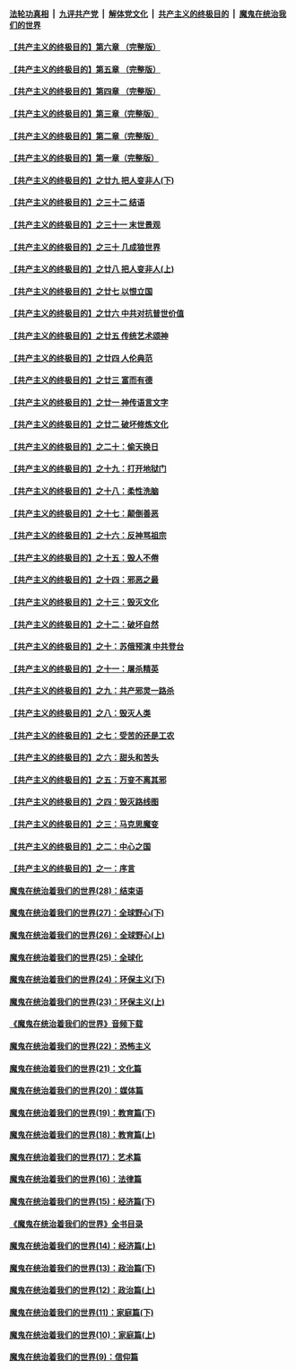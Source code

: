 ####  [法轮功真相](../../../../basic/blob/master/README.md?t=08280252) &nbsp;|&nbsp; [九评共产党](../../../../9ping.md/blob/master/README.md?t=08280252) &nbsp;|&nbsp; [解体党文化](../../../../jtdwh.md/blob/master/README.md?t=08280252)  &nbsp;|&nbsp; [共产主义的终极目的](../../../../gczydzjmd.md/blob/master/README.md?t=08280252) &nbsp;|&nbsp; [魔鬼在统治我们的世界](../../../../mgztzwmdsj.md/blob/master/README.md?t=08280252) 

#### [【共产主义的终极目的】第六章 （完整版）](../pages/nsc422/n11428913.md?t=08280252) 

#### [【共产主义的终极目的】第五章 （完整版）](../pages/nsc422/n11428912.md?t=08280252) 

#### [【共产主义的终极目的】第四章 （完整版）](../pages/nsc422/n11428907.md?t=08280252) 

#### [【共产主义的终极目的】第三章（完整版）](../pages/nsc422/n11428848.md?t=08280252) 

#### [【共产主义的终极目的】第二章（完整版）](../pages/nsc422/n11428831.md?t=08280252) 

#### [【共产主义的终极目的】第一章（完整版）](../pages/nsc422/n11417651.md?t=08280252) 

#### [【共产主义的终极目的】之廿九 把人变非人(下)](../pages/nsc422/n11344140.md?t=08280252) 

#### [【共产主义的终极目的】之三十二 结语](../pages/nsc422/n11360535.md?t=08280252) 

#### [【共产主义的终极目的】之三十一 末世景观](../pages/nsc422/n11351129.md?t=08280252) 

#### [【共产主义的终极目的】之三十 几成狼世界](../pages/nsc422/n11348280.md?t=08280252) 

#### [【共产主义的终极目的】之廿八 把人变非人(上)](../pages/nsc422/n11340492.md?t=08280252) 

#### [【共产主义的终极目的】之廿七 以恨立国](../pages/nsc422/n11336944.md?t=08280252) 

#### [【共产主义的终极目的】之廿六 中共对抗普世价值](../pages/nsc422/n11324785.md?t=08280252) 

#### [【共产主义的终极目的】之廿五 传统艺术颂神](../pages/nsc422/n11296396.md?t=08280252) 

#### [【共产主义的终极目的】之廿四 人伦典范](../pages/nsc422/n11296397.md?t=08280252) 

#### [【共产主义的终极目的】之廿三 富而有德](../pages/nsc422/n11283598.md?t=08280252) 

#### [【共产主义的终极目的】之廿一 神传语言文字](../pages/nsc422/n11263265.md?t=08280252) 

#### [【共产主义的终极目的】之廿二 破坏修炼文化](../pages/nsc422/n11245728.md?t=08280252) 

#### [【共产主义的终极目的】之二十：偷天换日](../pages/nsc422/n11238846.md?t=08280252) 

#### [【共产主义的终极目的】之十九：打开地狱门](../pages/nsc422/n11206376.md?t=08280252) 

#### [【共产主义的终极目的】之十八：柔性洗脑](../pages/nsc422/n11199994.md?t=08280252) 

#### [【共产主义的终极目的】之十七：颠倒善恶](../pages/nsc422/n11179782.md?t=08280252) 

#### [【共产主义的终极目的】之十六：反神骂祖宗](../pages/nsc422/n11166798.md?t=08280252) 

#### [【共产主义的终极目的】之十五：毁人不倦](../pages/nsc422/n11166792.md?t=08280252) 

#### [【共产主义的终极目的】之十四：邪恶之最](../pages/nsc422/n11150249.md?t=08280252) 

#### [【共产主义的终极目的】之十三：毁灭文化](../pages/nsc422/n11135227.md?t=08280252) 

#### [【共产主义的终极目的】之十二：破坏自然](../pages/nsc422/n11135214.md?t=08280252) 

#### [【共产主义的终极目的】之十：苏俄预演 中共登台](../pages/nsc422/n11118424.md?t=08280252) 

#### [【共产主义的终极目的】之十一：屠杀精英](../pages/nsc422/n11118442.md?t=08280252) 

#### [【共产主义的终极目的】之九：共产邪灵一路杀](../pages/nsc422/n11114139.md?t=08280252) 

#### [【共产主义的终极目的】之八：毁灭人类](../pages/nsc422/n11108503.md?t=08280252) 

#### [【共产主义的终极目的】之七：受苦的还是工农](../pages/nsc422/n11101809.md?t=08280252) 

#### [【共产主义的终极目的】之六：甜头和苦头](../pages/nsc422/n11096971.md?t=08280252) 

#### [【共产主义的终极目的】之五：万变不离其邪](../pages/nsc422/n11091285.md?t=08280252) 

#### [【共产主义的终极目的】之四：毁灭路线图](../pages/nsc422/n11086284.md?t=08280252) 

#### [【共产主义的终极目的】之三：马克思魔变](../pages/nsc422/n11061941.md?t=08280252) 

#### [【共产主义的终极目的】之二：中心之国](../pages/nsc422/n11047728.md?t=08280252) 

#### [【共产主义的终极目的】之一：序言](../pages/nsc422/n11086077.md?t=08280252) 

#### [魔鬼在统治着我们的世界(28)：结束语](../pages/nsc422/n10936246.md?t=08280252) 

#### [魔鬼在统治着我们的世界(27)：全球野心(下)](../pages/nsc422/n10928319.md?t=08280252) 

#### [魔鬼在统治着我们的世界(26)：全球野心(上)](../pages/nsc422/n10900318.md?t=08280252) 

#### [魔鬼在统治着我们的世界(25)：全球化](../pages/nsc422/n10788205.md?t=08280252) 

#### [魔鬼在统治着我们的世界(24)：环保主义(下)](../pages/nsc422/n10695307.md?t=08280252) 

#### [魔鬼在统治着我们的世界(23)：环保主义(上)](../pages/nsc422/n10688613.md?t=08280252) 

#### [《魔鬼在统治着我们的世界》音频下载](../pages/nsc422/n10635553.md?t=08280252) 

#### [魔鬼在统治着我们的世界(22)：恐怖主义](../pages/nsc422/n10614727.md?t=08280252) 

#### [魔鬼在统治着我们的世界(21)：文化篇](../pages/nsc422/n10597706.md?t=08280252) 

#### [魔鬼在统治着我们的世界(20)：媒体篇](../pages/nsc422/n10586579.md?t=08280252) 

#### [魔鬼在统治着我们的世界(19)：教育篇(下)](../pages/nsc422/n10564808.md?t=08280252) 

#### [魔鬼在统治着我们的世界(18)：教育篇(上)](../pages/nsc422/n10526970.md?t=08280252) 

#### [魔鬼在统治着我们的世界(17)：艺术篇](../pages/nsc422/n10499093.md?t=08280252) 

#### [魔鬼在统治着我们的世界(16)：法律篇](../pages/nsc422/n10485969.md?t=08280252) 

#### [魔鬼在统治着我们的世界(15)：经济篇(下)](../pages/nsc422/n10469975.md?t=08280252) 

#### [《魔鬼在统治着我们的世界》全书目录](../pages/nsc422/n10464261.md?t=08280252) 

#### [魔鬼在统治着我们的世界(14)：经济篇(上)](../pages/nsc422/n10457370.md?t=08280252) 

#### [魔鬼在统治着我们的世界(13)：政治篇(下)](../pages/nsc422/n10448270.md?t=08280252) 

#### [魔鬼在统治着我们的世界(12)：政治篇(上)](../pages/nsc422/n10444576.md?t=08280252) 

#### [魔鬼在统治着我们的世界(11)：家庭篇(下)](../pages/nsc422/n10440961.md?t=08280252) 

#### [魔鬼在统治着我们的世界(10)：家庭篇(上)](../pages/nsc422/n10435448.md?t=08280252) 

#### [魔鬼在统治着我们的世界(9)：信仰篇](../pages/nsc422/n10432159.md?t=08280252) 

